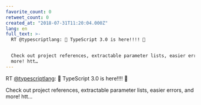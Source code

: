```yaml
---
favorite_count: 0
retweet_count: 0
created_at: "2018-07-31T11:20:04.000Z"
lang: en
full_text: >-
  RT @typescriptlang: 🎉 TypeScript 3.0 is here!!!! 🎉


  Check out project references, extractable parameter lists, easier errors, and
  more! htt…
---
```


RT [@typescriptlang](https://twitter.com/typescriptlang): 🎉 TypeScript 3.0 is
here!!!! 🎉

Check out project references, extractable parameter lists, easier errors, and
more! htt…
